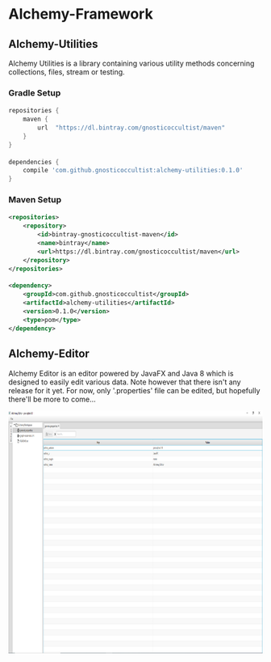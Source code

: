 # Alchemy-Framework

## Alchemy-Utilities

Alchemy Utilities is a library containing various utility methods concerning collections, files, stream or testing.

### Gradle Setup

```groovy
repositories {
    maven {
        url  "https://dl.bintray.com/gnosticoccultist/maven" 
    }
}

dependencies {
    compile 'com.github.gnosticoccultist:alchemy-utilities:0.1.0'
}
```

### Maven Setup

```xml
<repositories>
	<repository>
		<id>bintray-gnosticoccultist-maven</id>
		<name>bintray</name>
		<url>https://dl.bintray.com/gnosticoccultist/maven</url>
	</repository>
</repositories>

<dependency>
	<groupId>com.github.gnosticoccultist</groupId>
	<artifactId>alchemy-utilities</artifactId>
	<version>0.1.0</version>
	<type>pom</type>
</dependency>

```

## Alchemy-Editor

Alchemy Editor is an editor powered by JavaFX and Java 8 which is designed to easily edit various data. Note however that there isn't any release for it yet.
For now, only '.properties' file can be edited, but hopefully there'll be more to come...

<img src="https://raw.githubusercontent.com/GnosticOccultist/Alchemy-Framework/master/docs/screenshot_1.PNG" alt="Properties editor" height="480px">